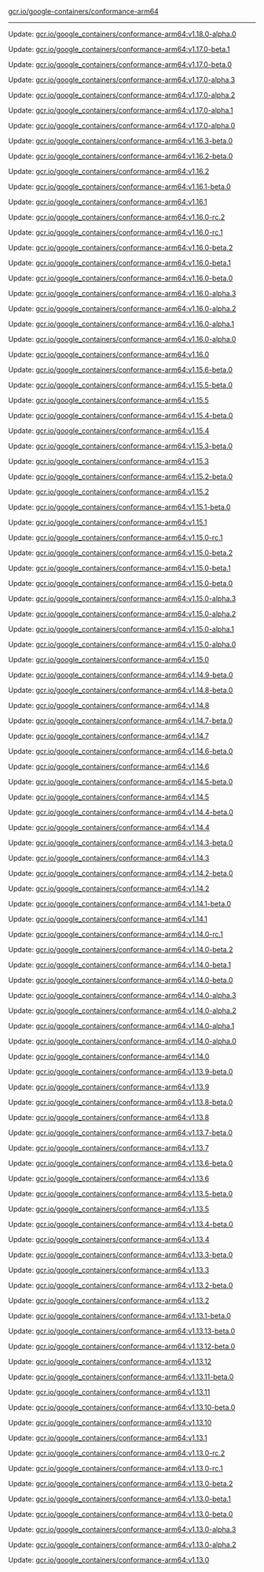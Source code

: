 [gcr.io/google-containers/conformance-arm64](https://hub.docker.com/r/cruse/conformance-arm64/tags/) 

----
Update: [gcr.io/google_containers/conformance-arm64:v1.18.0-alpha.0](https://hub.docker.com/r/cruse/conformance-arm64/tags/)

Update: [gcr.io/google_containers/conformance-arm64:v1.17.0-beta.1](https://hub.docker.com/r/cruse/conformance-arm64/tags/)

Update: [gcr.io/google_containers/conformance-arm64:v1.17.0-beta.0](https://hub.docker.com/r/cruse/conformance-arm64/tags/)

Update: [gcr.io/google_containers/conformance-arm64:v1.17.0-alpha.3](https://hub.docker.com/r/cruse/conformance-arm64/tags/)

Update: [gcr.io/google_containers/conformance-arm64:v1.17.0-alpha.2](https://hub.docker.com/r/cruse/conformance-arm64/tags/)

Update: [gcr.io/google_containers/conformance-arm64:v1.17.0-alpha.1](https://hub.docker.com/r/cruse/conformance-arm64/tags/)

Update: [gcr.io/google_containers/conformance-arm64:v1.17.0-alpha.0](https://hub.docker.com/r/cruse/conformance-arm64/tags/)

Update: [gcr.io/google_containers/conformance-arm64:v1.16.3-beta.0](https://hub.docker.com/r/cruse/conformance-arm64/tags/)

Update: [gcr.io/google_containers/conformance-arm64:v1.16.2-beta.0](https://hub.docker.com/r/cruse/conformance-arm64/tags/)

Update: [gcr.io/google_containers/conformance-arm64:v1.16.2](https://hub.docker.com/r/cruse/conformance-arm64/tags/)

Update: [gcr.io/google_containers/conformance-arm64:v1.16.1-beta.0](https://hub.docker.com/r/cruse/conformance-arm64/tags/)

Update: [gcr.io/google_containers/conformance-arm64:v1.16.1](https://hub.docker.com/r/cruse/conformance-arm64/tags/)

Update: [gcr.io/google_containers/conformance-arm64:v1.16.0-rc.2](https://hub.docker.com/r/cruse/conformance-arm64/tags/)

Update: [gcr.io/google_containers/conformance-arm64:v1.16.0-rc.1](https://hub.docker.com/r/cruse/conformance-arm64/tags/)

Update: [gcr.io/google_containers/conformance-arm64:v1.16.0-beta.2](https://hub.docker.com/r/cruse/conformance-arm64/tags/)

Update: [gcr.io/google_containers/conformance-arm64:v1.16.0-beta.1](https://hub.docker.com/r/cruse/conformance-arm64/tags/)

Update: [gcr.io/google_containers/conformance-arm64:v1.16.0-beta.0](https://hub.docker.com/r/cruse/conformance-arm64/tags/)

Update: [gcr.io/google_containers/conformance-arm64:v1.16.0-alpha.3](https://hub.docker.com/r/cruse/conformance-arm64/tags/)

Update: [gcr.io/google_containers/conformance-arm64:v1.16.0-alpha.2](https://hub.docker.com/r/cruse/conformance-arm64/tags/)

Update: [gcr.io/google_containers/conformance-arm64:v1.16.0-alpha.1](https://hub.docker.com/r/cruse/conformance-arm64/tags/)

Update: [gcr.io/google_containers/conformance-arm64:v1.16.0-alpha.0](https://hub.docker.com/r/cruse/conformance-arm64/tags/)

Update: [gcr.io/google_containers/conformance-arm64:v1.16.0](https://hub.docker.com/r/cruse/conformance-arm64/tags/)

Update: [gcr.io/google_containers/conformance-arm64:v1.15.6-beta.0](https://hub.docker.com/r/cruse/conformance-arm64/tags/)

Update: [gcr.io/google_containers/conformance-arm64:v1.15.5-beta.0](https://hub.docker.com/r/cruse/conformance-arm64/tags/)

Update: [gcr.io/google_containers/conformance-arm64:v1.15.5](https://hub.docker.com/r/cruse/conformance-arm64/tags/)

Update: [gcr.io/google_containers/conformance-arm64:v1.15.4-beta.0](https://hub.docker.com/r/cruse/conformance-arm64/tags/)

Update: [gcr.io/google_containers/conformance-arm64:v1.15.4](https://hub.docker.com/r/cruse/conformance-arm64/tags/)

Update: [gcr.io/google_containers/conformance-arm64:v1.15.3-beta.0](https://hub.docker.com/r/cruse/conformance-arm64/tags/)

Update: [gcr.io/google_containers/conformance-arm64:v1.15.3](https://hub.docker.com/r/cruse/conformance-arm64/tags/)

Update: [gcr.io/google_containers/conformance-arm64:v1.15.2-beta.0](https://hub.docker.com/r/cruse/conformance-arm64/tags/)

Update: [gcr.io/google_containers/conformance-arm64:v1.15.2](https://hub.docker.com/r/cruse/conformance-arm64/tags/)

Update: [gcr.io/google_containers/conformance-arm64:v1.15.1-beta.0](https://hub.docker.com/r/cruse/conformance-arm64/tags/)

Update: [gcr.io/google_containers/conformance-arm64:v1.15.1](https://hub.docker.com/r/cruse/conformance-arm64/tags/)

Update: [gcr.io/google_containers/conformance-arm64:v1.15.0-rc.1](https://hub.docker.com/r/cruse/conformance-arm64/tags/)

Update: [gcr.io/google_containers/conformance-arm64:v1.15.0-beta.2](https://hub.docker.com/r/cruse/conformance-arm64/tags/)

Update: [gcr.io/google_containers/conformance-arm64:v1.15.0-beta.1](https://hub.docker.com/r/cruse/conformance-arm64/tags/)

Update: [gcr.io/google_containers/conformance-arm64:v1.15.0-beta.0](https://hub.docker.com/r/cruse/conformance-arm64/tags/)

Update: [gcr.io/google_containers/conformance-arm64:v1.15.0-alpha.3](https://hub.docker.com/r/cruse/conformance-arm64/tags/)

Update: [gcr.io/google_containers/conformance-arm64:v1.15.0-alpha.2](https://hub.docker.com/r/cruse/conformance-arm64/tags/)

Update: [gcr.io/google_containers/conformance-arm64:v1.15.0-alpha.1](https://hub.docker.com/r/cruse/conformance-arm64/tags/)

Update: [gcr.io/google_containers/conformance-arm64:v1.15.0-alpha.0](https://hub.docker.com/r/cruse/conformance-arm64/tags/)

Update: [gcr.io/google_containers/conformance-arm64:v1.15.0](https://hub.docker.com/r/cruse/conformance-arm64/tags/)

Update: [gcr.io/google_containers/conformance-arm64:v1.14.9-beta.0](https://hub.docker.com/r/cruse/conformance-arm64/tags/)

Update: [gcr.io/google_containers/conformance-arm64:v1.14.8-beta.0](https://hub.docker.com/r/cruse/conformance-arm64/tags/)

Update: [gcr.io/google_containers/conformance-arm64:v1.14.8](https://hub.docker.com/r/cruse/conformance-arm64/tags/)

Update: [gcr.io/google_containers/conformance-arm64:v1.14.7-beta.0](https://hub.docker.com/r/cruse/conformance-arm64/tags/)

Update: [gcr.io/google_containers/conformance-arm64:v1.14.7](https://hub.docker.com/r/cruse/conformance-arm64/tags/)

Update: [gcr.io/google_containers/conformance-arm64:v1.14.6-beta.0](https://hub.docker.com/r/cruse/conformance-arm64/tags/)

Update: [gcr.io/google_containers/conformance-arm64:v1.14.6](https://hub.docker.com/r/cruse/conformance-arm64/tags/)

Update: [gcr.io/google_containers/conformance-arm64:v1.14.5-beta.0](https://hub.docker.com/r/cruse/conformance-arm64/tags/)

Update: [gcr.io/google_containers/conformance-arm64:v1.14.5](https://hub.docker.com/r/cruse/conformance-arm64/tags/)

Update: [gcr.io/google_containers/conformance-arm64:v1.14.4-beta.0](https://hub.docker.com/r/cruse/conformance-arm64/tags/)

Update: [gcr.io/google_containers/conformance-arm64:v1.14.4](https://hub.docker.com/r/cruse/conformance-arm64/tags/)

Update: [gcr.io/google_containers/conformance-arm64:v1.14.3-beta.0](https://hub.docker.com/r/cruse/conformance-arm64/tags/)

Update: [gcr.io/google_containers/conformance-arm64:v1.14.3](https://hub.docker.com/r/cruse/conformance-arm64/tags/)

Update: [gcr.io/google_containers/conformance-arm64:v1.14.2-beta.0](https://hub.docker.com/r/cruse/conformance-arm64/tags/)

Update: [gcr.io/google_containers/conformance-arm64:v1.14.2](https://hub.docker.com/r/cruse/conformance-arm64/tags/)

Update: [gcr.io/google_containers/conformance-arm64:v1.14.1-beta.0](https://hub.docker.com/r/cruse/conformance-arm64/tags/)

Update: [gcr.io/google_containers/conformance-arm64:v1.14.1](https://hub.docker.com/r/cruse/conformance-arm64/tags/)

Update: [gcr.io/google_containers/conformance-arm64:v1.14.0-rc.1](https://hub.docker.com/r/cruse/conformance-arm64/tags/)

Update: [gcr.io/google_containers/conformance-arm64:v1.14.0-beta.2](https://hub.docker.com/r/cruse/conformance-arm64/tags/)

Update: [gcr.io/google_containers/conformance-arm64:v1.14.0-beta.1](https://hub.docker.com/r/cruse/conformance-arm64/tags/)

Update: [gcr.io/google_containers/conformance-arm64:v1.14.0-beta.0](https://hub.docker.com/r/cruse/conformance-arm64/tags/)

Update: [gcr.io/google_containers/conformance-arm64:v1.14.0-alpha.3](https://hub.docker.com/r/cruse/conformance-arm64/tags/)

Update: [gcr.io/google_containers/conformance-arm64:v1.14.0-alpha.2](https://hub.docker.com/r/cruse/conformance-arm64/tags/)

Update: [gcr.io/google_containers/conformance-arm64:v1.14.0-alpha.1](https://hub.docker.com/r/cruse/conformance-arm64/tags/)

Update: [gcr.io/google_containers/conformance-arm64:v1.14.0-alpha.0](https://hub.docker.com/r/cruse/conformance-arm64/tags/)

Update: [gcr.io/google_containers/conformance-arm64:v1.14.0](https://hub.docker.com/r/cruse/conformance-arm64/tags/)

Update: [gcr.io/google_containers/conformance-arm64:v1.13.9-beta.0](https://hub.docker.com/r/cruse/conformance-arm64/tags/)

Update: [gcr.io/google_containers/conformance-arm64:v1.13.9](https://hub.docker.com/r/cruse/conformance-arm64/tags/)

Update: [gcr.io/google_containers/conformance-arm64:v1.13.8-beta.0](https://hub.docker.com/r/cruse/conformance-arm64/tags/)

Update: [gcr.io/google_containers/conformance-arm64:v1.13.8](https://hub.docker.com/r/cruse/conformance-arm64/tags/)

Update: [gcr.io/google_containers/conformance-arm64:v1.13.7-beta.0](https://hub.docker.com/r/cruse/conformance-arm64/tags/)

Update: [gcr.io/google_containers/conformance-arm64:v1.13.7](https://hub.docker.com/r/cruse/conformance-arm64/tags/)

Update: [gcr.io/google_containers/conformance-arm64:v1.13.6-beta.0](https://hub.docker.com/r/cruse/conformance-arm64/tags/)

Update: [gcr.io/google_containers/conformance-arm64:v1.13.6](https://hub.docker.com/r/cruse/conformance-arm64/tags/)

Update: [gcr.io/google_containers/conformance-arm64:v1.13.5-beta.0](https://hub.docker.com/r/cruse/conformance-arm64/tags/)

Update: [gcr.io/google_containers/conformance-arm64:v1.13.5](https://hub.docker.com/r/cruse/conformance-arm64/tags/)

Update: [gcr.io/google_containers/conformance-arm64:v1.13.4-beta.0](https://hub.docker.com/r/cruse/conformance-arm64/tags/)

Update: [gcr.io/google_containers/conformance-arm64:v1.13.4](https://hub.docker.com/r/cruse/conformance-arm64/tags/)

Update: [gcr.io/google_containers/conformance-arm64:v1.13.3-beta.0](https://hub.docker.com/r/cruse/conformance-arm64/tags/)

Update: [gcr.io/google_containers/conformance-arm64:v1.13.3](https://hub.docker.com/r/cruse/conformance-arm64/tags/)

Update: [gcr.io/google_containers/conformance-arm64:v1.13.2-beta.0](https://hub.docker.com/r/cruse/conformance-arm64/tags/)

Update: [gcr.io/google_containers/conformance-arm64:v1.13.2](https://hub.docker.com/r/cruse/conformance-arm64/tags/)

Update: [gcr.io/google_containers/conformance-arm64:v1.13.1-beta.0](https://hub.docker.com/r/cruse/conformance-arm64/tags/)

Update: [gcr.io/google_containers/conformance-arm64:v1.13.13-beta.0](https://hub.docker.com/r/cruse/conformance-arm64/tags/)

Update: [gcr.io/google_containers/conformance-arm64:v1.13.12-beta.0](https://hub.docker.com/r/cruse/conformance-arm64/tags/)

Update: [gcr.io/google_containers/conformance-arm64:v1.13.12](https://hub.docker.com/r/cruse/conformance-arm64/tags/)

Update: [gcr.io/google_containers/conformance-arm64:v1.13.11-beta.0](https://hub.docker.com/r/cruse/conformance-arm64/tags/)

Update: [gcr.io/google_containers/conformance-arm64:v1.13.11](https://hub.docker.com/r/cruse/conformance-arm64/tags/)

Update: [gcr.io/google_containers/conformance-arm64:v1.13.10-beta.0](https://hub.docker.com/r/cruse/conformance-arm64/tags/)

Update: [gcr.io/google_containers/conformance-arm64:v1.13.10](https://hub.docker.com/r/cruse/conformance-arm64/tags/)

Update: [gcr.io/google_containers/conformance-arm64:v1.13.1](https://hub.docker.com/r/cruse/conformance-arm64/tags/)

Update: [gcr.io/google_containers/conformance-arm64:v1.13.0-rc.2](https://hub.docker.com/r/cruse/conformance-arm64/tags/)

Update: [gcr.io/google_containers/conformance-arm64:v1.13.0-rc.1](https://hub.docker.com/r/cruse/conformance-arm64/tags/)

Update: [gcr.io/google_containers/conformance-arm64:v1.13.0-beta.2](https://hub.docker.com/r/cruse/conformance-arm64/tags/)

Update: [gcr.io/google_containers/conformance-arm64:v1.13.0-beta.1](https://hub.docker.com/r/cruse/conformance-arm64/tags/)

Update: [gcr.io/google_containers/conformance-arm64:v1.13.0-beta.0](https://hub.docker.com/r/cruse/conformance-arm64/tags/)

Update: [gcr.io/google_containers/conformance-arm64:v1.13.0-alpha.3](https://hub.docker.com/r/cruse/conformance-arm64/tags/)

Update: [gcr.io/google_containers/conformance-arm64:v1.13.0-alpha.2](https://hub.docker.com/r/cruse/conformance-arm64/tags/)

Update: [gcr.io/google_containers/conformance-arm64:v1.13.0](https://hub.docker.com/r/cruse/conformance-arm64/tags/)

